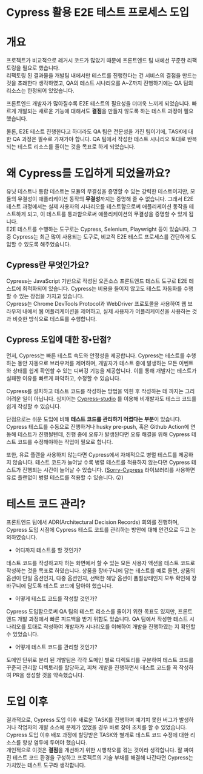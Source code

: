 # Cypress 활용 E2E 테스트 프로세스 도입

# 개요

 프로젝트가 비교적으로 레거시 코드가 많았기 때문에 프론트엔드 팀 내에선 꾸준한 리팩토링을 필요로 했습니다.  
리팩토링 된 결과물을 개발팀 내에서만 테스트를 진행한다는 건 서비스의 결점을 만드는 것을 초래한다 생각하였고, QA의 테스트 시나리오를 A~Z까지 진행하기에는 QA 팀의 리소스는 한정되어 있었습니다.  

프론트엔드 개발자가 많아질수록 E2E 테스트의 필요성을 더더욱 느끼게 되었습니다. 빠르게 개발되는 새로운 기능에 대해서도 **결점**을 만들지 않도록 하는 테스트 과정이 필요했습니다.  

물론, E2E 테스트 진행한다고 하더라도 QA 팀은 전문성을 가진 팀이기에, TASK에 대한 QA 과정은 필수로 가져가야 합니다. QA 팀에서 작성한 테스트 시나리오 토대로 반복되는 테스트 리소스를 줄이는 것을 목표로 하게 되었습니다.

# 왜 Cypress를 도입하게 되었을까요?

유닛 테스트나 통합 테스트는 모듈의 무결성을 증명할 수 있는 강력한 테스트이지만, 모듈의 무결성이 애플리케이션 동작의 **무결성**까지는 증명해 줄 수 없습니다. 그래서 E2E 테스트 과정에서는 실제 사용자의 시나리오를 테스트함으로써 애플리케이션 동작을 테스트하게 되고, 이 테스트를 통과함으로써 애플리케이션의 무결성을 증명할 수 있게 됩니다.  
E2E 테스트를 수행하는 도구로는 Cypress, Selenium, Playwright 등이 있습니다. 그 중 Cypress는 최근 많이 사용되는 도구로, 비교적 E2E 테스트 프로세스를 간단하게 도입할 수 있도록 해주었습니다.

## Cypress란 무엇인가요?

Cypress는 JavaScript 기반으로 작성된 오픈소스 프론트엔드 테스트 도구로 E2E 테스트에 최적화되어 있습니다. Cypress는 비용을 들이지 않고도 테스트 자동화를 수행할 수 있는 장점을 가지고 있습니다.  
Cypress는 Chrome DevTools Protocol과 WebDriver 프로토콜을 사용하여 웹 브라우저 내에서 웹 어플리케이션을 제어하고, 실제 사용자가 어플리케이션을 사용하는 것과 비슷한 방식으로 테스트를 수행합니다.

## Cypress 도입에 대한 장•단점?

먼저, Cypress는 빠른 테스트 속도와 안정성을 제공합니다. Cypress는 테스트를 수행하는 동안 자동으로 브라우저를 제어하며, 개발자가 테스트 중에 발생하는 모든 이벤트와 상태를 쉽게 확인할 수 있는 디버깅 기능을 제공합니다. 이를 통해 개발자는 테스트가 실패한 이유를 빠르게 파악하고, 수정할 수 있습니다.  

Cypress를 설치하고 테스트 코드를 작성하는 방법을 익힌 후 작성하는 데 까지는 그리 어려운 일이 아닙니다. 심지어는 [Cypress-studio](https://docs.cypress.io/guides/references/cypress-studio) 를 이용해 비개발자도 테스크 코드를 쉽게 작성할 수 있습니다.  

단점으로는 쉬운 도입에 비해 **테스트 코드를 관리하기 어렵다는 부분**이 있습니다.
Cypress 테스트를 수동으로 진행하거나 husky pre-push, 혹은 Github Action에 연동해 테스트가 진행될텐데, 진행 중에 오류가 발생된다면 오류 해결을 위해 Cypress 테스트 코드를 수정해야하는 작업이 필요로 합니다.

또한, 유료 플랜을 사용하지 않는다면 Cypress에서 자체적으로 병렬 테스트를 제공하지 않습니다. 테스트 코드가 늘어날 수록 병렬 테스트를 적용하지 않는다면 Cypress 테스트가 진행되는 시간이 늘어날 수 있습니다.
([Sorry-Cypress](https://docs.sorry-cypress.dev/) 라이브러리를 사용하면 유료 플랜없이 병렬 테스트를 적용할 수 있습니다. 😮)

# 테스트 코드 관리?

프론트엔드 팀에서 ADR(Architectural Decision Records) 회의를 진행하며, Cypress 도입 시점에 Cypress 테스트 코드를 관리하는 방안에 대해 안건으로 두고 논의하였습니다.

- 어디까지 테스트를 할 것인가?

테스트 코드를 작성하고자 하는 화면에서 할 수 있는 모든 사용자 액션을 테스트 코드로 작성하는 것을 목표로 하였습니다. 상품을 장바구니에 담는 테스트를 예로 들면, 상품의 옵션이 단일 옵션인지, 다중 옵션인지, 선택한 해당 옵션이 품절상태인지 모두 확인해 장바구니에 담도록 테스트 코드에 담아야 했습니다.

- 어떻게 테스트 코드를 작성할 것인가?

Cypress 도입함으로써 QA 팀의 테스트 리소스를 줄이기 위한 목표도 있지만, 프론트엔드 개발 과정에서 빠른 피드백을 받기 위함도 있습니다. QA 팀에서 작성한 테스트 시나리오를 토대로 작성하여 개발자가 시나리오를 이해하여 개발을 진행하였는 지 확인할 수 있었습니다.

- 어떻게 테스트 코드를 관리할 것인가?

도메인 단위로 분리 된 개발팀은 각각 도메인 별로 디렉토리를 구분하여 테스트 코드를 꾸준히 관리할 디렉토리를 할당하고, 피쳐 개발을 진행하면서 테스트 코드를 꼭 작성하여 PR을 생성할 것을 약속했습니다.

# 도입 이후

결과적으로, Cypress 도입 이후 새로운 TASK를 진행하며 예기치 못한 버그가 발생하거나 작업자의 개발 소스에 문제가 있었을 경우 바로 찾아 조치를 할 수 있었습니다.  
Cypress 도입 이후 배포 과정에 할당받은 TASK와 별개로 테스트 코드 수정에 대한 리소스를 항상 염두에 두어야 했습니다.  
개인적으로 이것은 **결점**을 개선하기 위한 시행착오를 겪는 것이라 생각합니다. 잘 짜여진 테스트 코드 환경을 구성하고 프로젝트의 기술 부채를 해결해 나간다면 Cypress는 가치있는 테스트 도구라 생각합니다.

